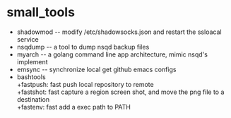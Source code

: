 # small_tools
- shadowmod -- modify /etc/shadowsocks.json and restart the ssloacal service
- nsqdump   -- a tool to dump nsqd backup files
- myarch    -- a golang command line app architecture, mimic nsqd's implement
- emsync    -- synchronize local get github emacs configs
- bashtools   
  +fastpush: fast push local repository to remote  
  +fastshot: fast capture a region screen shot, and move the png file to a destination  
  +fastenv: fast add a exec path to PATH      

